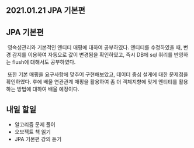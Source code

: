 ## 2021.01.21 JPA 기본편

## JPA 기본편
&nbsp;영속성관리와 기본적인 엔티티 매핑에 대하여 공부하였다. 엔티티를 수정하였을 때, 변경 감지를 이용하여 자동으로 값이 변경됨을 확인하였고, 즉시 DB에 sql 쿼리를 반영하는 flush에 대해서도 공부하였다.

&nbsp;또한 기본 매핑을 요구사항에 맞추어 구현해보았고, 데이터 중심 설게에 대한 문제점을 확인하였다. 후에 배울 연관관계 매핑을 활용하여 좀 더 객체지향에 맞게 엔티티를 활용하는 방법에 대하여 배울 예정이다.


## 내일 할일
 - 알고리즘 문제 풀이
 - 오브젝트 책 읽기
 - JPA 기본편 강의 듣기